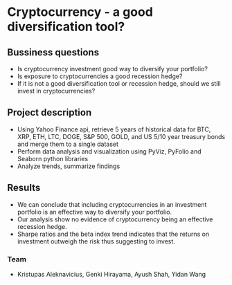 # Cryptocurrency - a good diversification tool?
## Bussiness questions
- Is cryptocurrency investment good way to diversify your portfolio?
- Is exposure to cryptocurrencies a good recession hedge?
- If it is not a good diversification tool or recession hedge, should we still invest in cryptocurrencies? 
## Project description
- Using Yahoo Finance api, retrieve 5 years of historical data for BTC, XRP, ETH, LTC, DOGE, S&P 500, GOLD, and US 5/10 year treasury bonds and merge them to a single dataset
- Perform data analysis and visualization using PyViz, PyFolio and Seaborn python libraries
- Analyze trends, summarize findings
## Results
- We can conclude that including cryptocurrencies in an investment portfolio is an effective way to diversify your portfolio.
- Our analysis show no evidence of cryptocurrency being an effective recession hedge.
- Sharpe ratios and the beta index trend indicates that the returns on investment outweigh the risk thus suggesting to invest.
### Team
- Kristupas Aleknavicius, Genki Hirayama, Ayush Shah, Yidan Wang